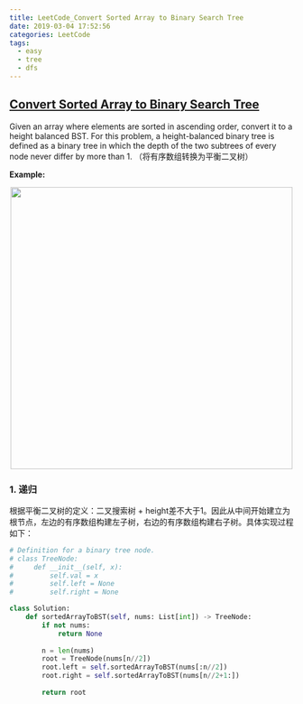```yaml
---
title: LeetCode_Convert Sorted Array to Binary Search Tree
date: 2019-03-04 17:52:56
categories: LeetCode
tags: 
  - easy
  - tree
  - dfs
---
```


## [Convert Sorted Array to Binary Search Tree](https://leetcode.com/problems/convert-sorted-array-to-binary-search-tree/)

Given an array where elements are sorted in ascending order, convert it to a height balanced BST. For this problem, a height-balanced binary tree is defined as a binary tree in which the depth of the two subtrees of every node never differ by more than 1.
（将有序数组转换为平衡二叉树）

<!--more-->

**Example:** 

<div align=center>
	<img src="/images/leetcode_108.png" width = "500" align=center/>
</div>

### 1. 递归
根据平衡二叉树的定义：二叉搜索树 + height差不大于1。因此从中间开始建立为根节点，左边的有序数组构建左子树，右边的有序数组构建右子树。具体实现过程如下：

```python
# Definition for a binary tree node.
# class TreeNode:
#     def __init__(self, x):
#         self.val = x
#         self.left = None
#         self.right = None

class Solution:
    def sortedArrayToBST(self, nums: List[int]) -> TreeNode:
        if not nums:
            return None
        
        n = len(nums)
        root = TreeNode(nums[n//2])
        root.left = self.sortedArrayToBST(nums[:n//2])
        root.right = self.sortedArrayToBST(nums[n//2+1:])
        
        return root
```